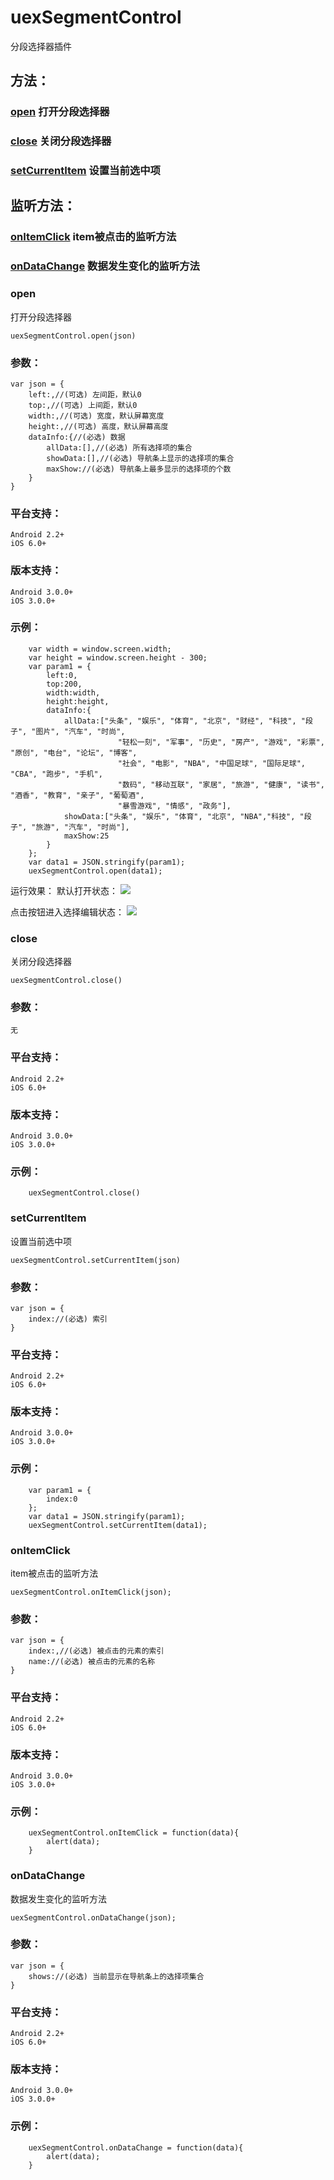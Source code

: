 # uexSegmentControl
   分段选择器插件

## 方法：
### [open](#open) 打开分段选择器
### [close](#close) 关闭分段选择器
### [setCurrentItem](#setCurrentItem) 设置当前选中项


## 监听方法：
### [onItemClick](#onitemclick) item被点击的监听方法
### [onDataChange](#ondatachange) 数据发生变化的监听方法

### open
  打开分段选择器
```
uexSegmentControl.open(json)
```
### 参数：
```
var json = {
    left:,//(可选) 左间距，默认0
    top:,//(可选) 上间距，默认0
    width:,//(可选) 宽度，默认屏幕宽度
    height:,//(可选) 高度，默认屏幕高度
    dataInfo:{//(必选) 数据
        allData:[],//(必选) 所有选择项的集合
        showData:[],//(必选) 导航条上显示的选择项的集合
        maxShow://(必选) 导航条上最多显示的选择项的个数
    }
}
```
### 平台支持：
```
Android 2.2+
iOS 6.0+
```
### 版本支持：
```
Android 3.0.0+
iOS 3.0.0+
```
### 示例：

```
    var width = window.screen.width;
    var height = window.screen.height - 300;
    var param1 = {
        left:0,
        top:200,
        width:width,
        height:height,
        dataInfo:{
            allData:["头条", "娱乐", "体育", "北京", "财经", "科技", "段子", "图片", "汽车", "时尚",
				        "轻松一刻", "军事", "历史", "房产", "游戏", "彩票", "原创", "电台", "论坛", "博客",
				        "社会", "电影", "NBA", "中国足球", "国际足球", "CBA", "跑步", "手机",
                        "数码", "移动互联", "家居", "旅游", "健康", "读书", "酒香", "教育", "亲子", "葡萄酒",
                        "暴雪游戏", "情感", "政务"],
            showData:["头条", "娱乐", "体育", "北京", "NBA","科技", "段子", "旅游", "汽车", "时尚"],
            maxShow:25
        }
    };
    var data1 = JSON.stringify(param1);
    uexSegmentControl.open(data1);
```
运行效果：
默认打开状态：
![](http://i.imgur.com/ryLSVMU.png)

点击按钮进入选择编辑状态：
![](http://i.imgur.com/BrIlwtC.png)


### close
  关闭分段选择器
```
uexSegmentControl.close()
```
### 参数：
```
无
```
### 平台支持：
```
Android 2.2+
iOS 6.0+
```
### 版本支持：
```
Android 3.0.0+
iOS 3.0.0+
```
### 示例：

```
    uexSegmentControl.close()
```

### setCurrentItem
  设置当前选中项
```
uexSegmentControl.setCurrentItem(json)
```
### 参数：
```
var json = {
    index://(必选) 索引
}
```
### 平台支持：
```
Android 2.2+
iOS 6.0+
```
### 版本支持：
```
Android 3.0.0+
iOS 3.0.0+
```
### 示例：

```
    var param1 = {
        index:0
    };
    var data1 = JSON.stringify(param1);
    uexSegmentControl.setCurrentItem(data1);
```

### onItemClick
item被点击的监听方法
```
uexSegmentControl.onItemClick(json);
```
### 参数：
```
var json = {
    index:,//(必选) 被点击的元素的索引
    name://(必选) 被点击的元素的名称
}
```
### 平台支持：
```
Android 2.2+
iOS 6.0+
```
### 版本支持：
```
Android 3.0.0+
iOS 3.0.0+
```
### 示例：
```
    uexSegmentControl.onItemClick = function(data){
        alert(data);
    }
```

### onDataChange
数据发生变化的监听方法
```
uexSegmentControl.onDataChange(json);
```
### 参数：
```
var json = {
    shows://(必选) 当前显示在导航条上的选择项集合
}
```
### 平台支持：
```
Android 2.2+
iOS 6.0+
```
### 版本支持：
```
Android 3.0.0+
iOS 3.0.0+
```
### 示例：
```
    uexSegmentControl.onDataChange = function(data){
        alert(data);
    }
```